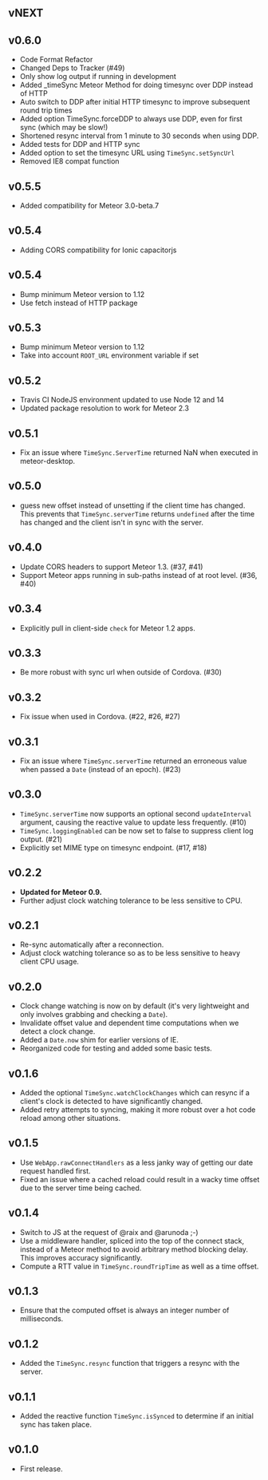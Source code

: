 ## vNEXT

## v0.6.0

- Code Format Refactor
- Changed Deps to Tracker (#49)
- Only show log output if running in development
- Added _timeSync Meteor Method for doing timesync over DDP instead of HTTP
- Auto switch to DDP after initial HTTP timesync to improve subsequent round trip times
- Added option TimeSync.forceDDP to always use DDP, even for first sync (which may be slow!)
- Shortened resync interval from 1 minute to 30 seconds when using DDP.
- Added tests for DDP and HTTP sync
- Added option to set the timesync URL using `TimeSync.setSyncUrl`
- Removed IE8 compat function

## v0.5.5

- Added compatibility for Meteor 3.0-beta.7

## v0.5.4

- Adding CORS compatibility for Ionic capacitorjs

## v0.5.4

- Bump minimum Meteor version to 1.12
- Use fetch instead of HTTP package

## v0.5.3

- Bump minimum Meteor version to 1.12
- Take into account `ROOT_URL` environment variable if set

## v0.5.2

- Travis CI NodeJS environment updated to use Node 12 and 14
- Updated package resolution to work for Meteor 2.3

## v0.5.1

- Fix an issue where `TimeSync.ServerTime` returned NaN when executed in meteor-desktop.

## v0.5.0

- guess new offset instead of unsetting if the client time has changed. This prevents that `TimeSync.serverTime` returns `undefined` after the time has changed and the client isn't in sync with the server.

## v0.4.0

- Update CORS headers to support Meteor 1.3. (#37, #41)
- Support Meteor apps running in sub-paths instead of at root level. (#36, #40)

## v0.3.4

- Explicitly pull in client-side `check` for Meteor 1.2 apps.

## v0.3.3

- Be more robust with sync url when outside of Cordova. (#30)

## v0.3.2

- Fix issue when used in Cordova. (#22, #26, #27)

## v0.3.1

- Fix an issue where `TimeSync.serverTime` returned an erroneous value when passed a `Date` (instead of an epoch). (#23)

## v0.3.0

- `TimeSync.serverTime` now supports an optional second `updateInterval` argument, causing the reactive value to update less frequently. (#10)
- `TimeSync.loggingEnabled` can be now set to false to suppress client log output. (#21)
- Explicitly set MIME type on timesync endpoint. (#17, #18)

## v0.2.2

- **Updated for Meteor 0.9.**
- Further adjust clock watching tolerance to be less sensitive to CPU.

## v0.2.1

- Re-sync automatically after a reconnection.
- Adjust clock watching tolerance so as to be less sensitive to heavy client CPU usage.

## v0.2.0

- Clock change watching is now on by default (it's very lightweight and only involves grabbing and checking a `Date`).
- Invalidate offset value and dependent time computations when we detect a clock change.
- Added a `Date.now` shim for earlier versions of IE.
- Reorganized code for testing and added some basic tests.

## v0.1.6

- Added the optional `TimeSync.watchClockChanges` which can resync if a client's clock is detected to have significantly changed.
- Added retry attempts to syncing, making it more robust over a hot code reload among other situations.

## v0.1.5

- Use `WebApp.rawConnectHandlers` as a less janky way of getting our date request handled first.
- Fixed an issue where a cached reload could result in a wacky time offset due to the server time being cached.

## v0.1.4

- Switch to JS at the request of @raix and @arunoda ;-)
- Use a middleware handler, spliced into the top of the connect stack, instead of a Meteor method to avoid arbitrary method blocking delay. This improves accuracy significantly.
- Compute a RTT value in `TimeSync.roundTripTime` as well as a time offset.

## v0.1.3

- Ensure that the computed offset is always an integer number of milliseconds.

## v0.1.2

- Added the `TimeSync.resync` function that triggers a resync with the server.

## v0.1.1

- Added the reactive function `TimeSync.isSynced` to determine if an initial sync has taken place.

## v0.1.0

- First release.
